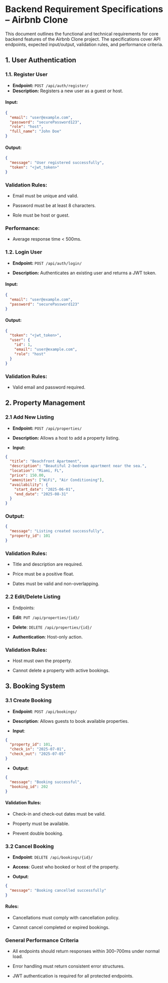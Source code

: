 # Backend Requirement Specifications – Airbnb Clone

This document outlines the functional and technical requirements for core backend features of the Airbnb Clone project. The specifications cover API endpoints, expected input/output, validation rules, and performance criteria.


## 1. User Authentication

### 1.1. Register User

- **Endpoint:** `POST /api/auth/register/`
- **Description:** Registers a new user as a guest or host.

#### Input:
```json
{
  "email": "user@example.com",
  "password": "securePassword123",
  "role": "host", 
  "full_name": "John Doe"
}
```
#### Output:
```json
{
  "message": "User registered successfully",
  "token": "<jwt_token>"
}
```
### Validation Rules:
- Email must be unique and valid.

- Password must be at least 8 characters.

- Role must be host or guest.

### Performance:
- Average response time < 500ms.

### 1.2. Login User
- **Endpoint:** `POST /api/auth/login/`

- **Description:** Authenticates an existing user and returns a JWT token.

#### Input:
```json
{
  "email": "user@example.com",
  "password": "securePassword123"
}
``` 
#### Output:
```json
{
  "token": "<jwt_token>",
  "user": {
    "id": 1,
    "email": "user@example.com",
    "role": "host"
  }
}
```
### Validation Rules:
- Valid email and password required.

## 2. Property Management

### 2.1 Add New Listing

- **Endpoint:** `POST /api/properties/`

- **Description:** Allows a host to add a property listing.

- **Input:**

```json
{
  "title": "Beachfront Apartment",
  "description": "Beautiful 2-bedroom apartment near the sea.",
  "location": "Miami, FL",
  "price": 150.00,
  "amenities": ["WiFi", "Air Conditioning"],
  "availability": {
    "start_date": "2025-06-01",
    "end_date": "2025-08-31"
  }
}
```
### Output:
```json
{
  "message": "Listing created successfully",
  "property_id": 101
}
```
### Validation Rules:

- Title and description are required.

- Price must be a positive float.

- Dates must be valid and non-overlapping.

### 2.2 Edit/Delete Listing
- Endpoints:

 - **Edit**: `PUT /api/properties/{id}/`

- **Delete**: `DELETE /api/properties/{id}/`

- **Authentication**: Host-only action.

### Validation Rules:

- Host must own the property.

- Cannot delete a property with active bookings.

## 3. Booking System
### 3.1 Create Booking
- **Endpoint**: `POST /api/bookings/`

- **Description**: Allows guests to book available properties.

- **Input**:
```json
{
  "property_id": 101,
  "check_in": "2025-07-01",
  "check_out": "2025-07-05"
}
```
- **Output**:
```json
{
  "message": "Booking successful",
  "booking_id": 202
}
```
#### Validation Rules:

- Check-in and check-out dates must be valid.

- Property must be available.

- Prevent double booking.

### 3.2 Cancel Booking
- **Endpoint**: `DELETE /api/bookings/{id}/`

- **Access**: Guest who booked or host of the property.

- **Output**:
```json
{
  "message": "Booking cancelled successfully"
}
```
#### Rules:

- Cancellations must comply with cancellation policy.

- Cannot cancel completed or expired bookings.

### General Performance Criteria
- All endpoints should return responses within 300–700ms under normal load.

- Error handling must return consistent error structures.

- JWT authentication is required for all protected endpoints.